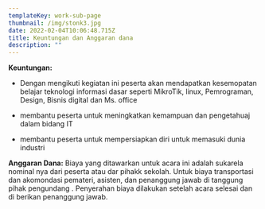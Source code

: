 ```yaml
---
templateKey: work-sub-page
thumbnail: /img/stonk3.jpg
date: 2022-02-04T10:06:48.715Z
title: Keuntungan dan Anggaran dana 
description: ""
---
```

<!--![clay-images-17](/img/clay-images-17.jpg)

![clay-images-15](/img/clay-images-15.jpg)-->

**Keuntungan:**
- Dengan mengikuti kegiatan ini peserta akan mendapatkan kesemopatan belajar teknologi informasi dasar seperti MikroTik, linux, Pemrograman, Design, Bisnis digital dan Ms. office

- membantu peserta untuk meningkatkan kemampuan dan pengetahuaj dalam bidang IT

- membantu peserta untuk mempersiapkan diri untuk memasuki dunia industri

**Anggaran Dana:** 
    Biaya yang ditawarkan untuk acara ini adalah sukarela nominal nya dari peserta atau dar pihakk sekolah. Untuk biaya transportasi dan akomondasi pemateri, asisten, dan penanggung jawab di tanggung pihak pengundang . Penyerahan biaya dilakukan setelah acara selesai dan di berikan penanggung jawab.